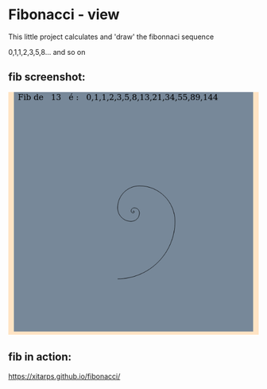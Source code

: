 # Fibonacci - view

This little project calculates and 'draw' the fibonnaci sequence

0,1,1,2,3,5,8... and so on

## fib screenshot:
![fib](/img/fib.png)

## fib in action:

https://xitarps.github.io/fibonacci/

